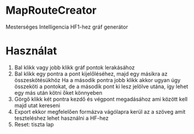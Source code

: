 # MapRouteCreator
Mesterséges Intelligencia HF1-hez gráf generátor

# Használat
1) Bal klikk vagy jobb klikk gráf pontok lerakásához
2) Bal klikk egy pontra a pont kijelőléséhez, majd egy másikra az összeskötésükhöz 
   Ha a második pontra jobb klikk akkor ugyan úgy összeköti a pontokat, de a második pont ki lesz jelölve utána, így lehet egy más után kötni őket könnyeben
3) Görgő klikk két pontra kezdő és végpont megadásához ami között kell majd utat kereseni
4) Export ekkor megfelelően formázva vágólapra kerül az a szöveg amit teszteléshez lehet használni a HF-hez
5) Reset: tiszta lap
